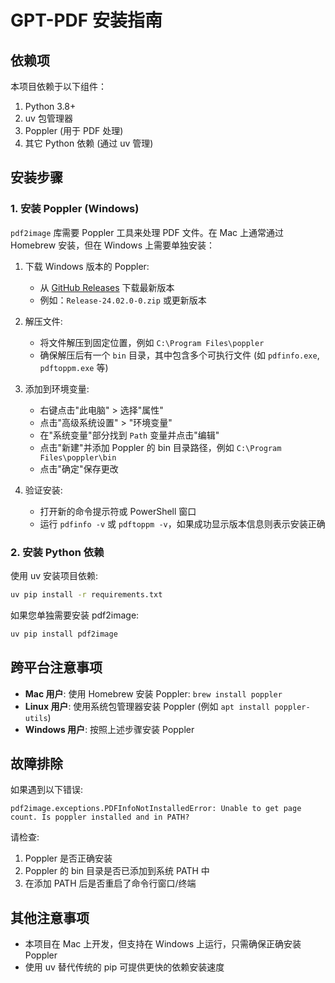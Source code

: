 # GPT-PDF 安装指南

## 依赖项

本项目依赖于以下组件：

1. Python 3.8+
2. uv 包管理器
3. Poppler (用于 PDF 处理)
4. 其它 Python 依赖 (通过 uv 管理)

## 安装步骤

### 1. 安装 Poppler (Windows)

`pdf2image` 库需要 Poppler 工具来处理 PDF 文件。在 Mac 上通常通过 Homebrew 安装，但在 Windows 上需要单独安装：

1. 下载 Windows 版本的 Poppler:
   - 从 [GitHub Releases](https://github.com/oschwartz10612/poppler-windows/releases/) 下载最新版本
   - 例如：`Release-24.02.0-0.zip` 或更新版本

2. 解压文件:
   - 将文件解压到固定位置，例如 `C:\Program Files\poppler`
   - 确保解压后有一个 `bin` 目录，其中包含多个可执行文件 (如 `pdfinfo.exe`, `pdftoppm.exe` 等)

3. 添加到环境变量:
   - 右键点击"此电脑" > 选择"属性"
   - 点击"高级系统设置" > "环境变量"
   - 在"系统变量"部分找到 `Path` 变量并点击"编辑"
   - 点击"新建"并添加 Poppler 的 bin 目录路径，例如 `C:\Program Files\poppler\bin`
   - 点击"确定"保存更改

4. 验证安装:
   - 打开新的命令提示符或 PowerShell 窗口
   - 运行 `pdfinfo -v` 或 `pdftoppm -v`，如果成功显示版本信息则表示安装正确

### 2. 安装 Python 依赖

使用 uv 安装项目依赖:

```bash
uv pip install -r requirements.txt
```

如果您单独需要安装 pdf2image:

```bash
uv pip install pdf2image
```

## 跨平台注意事项

- **Mac 用户**: 使用 Homebrew 安装 Poppler: `brew install poppler`
- **Linux 用户**: 使用系统包管理器安装 Poppler (例如 `apt install poppler-utils`)
- **Windows 用户**: 按照上述步骤安装 Poppler

## 故障排除

如果遇到以下错误:

```
pdf2image.exceptions.PDFInfoNotInstalledError: Unable to get page count. Is poppler installed and in PATH?
```

请检查:
1. Poppler 是否正确安装
2. Poppler 的 bin 目录是否已添加到系统 PATH 中
3. 在添加 PATH 后是否重启了命令行窗口/终端

## 其他注意事项

- 本项目在 Mac 上开发，但支持在 Windows 上运行，只需确保正确安装 Poppler
- 使用 uv 替代传统的 pip 可提供更快的依赖安装速度 